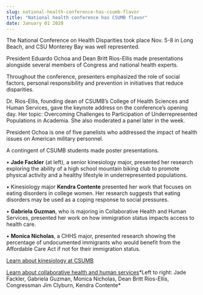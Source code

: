 ```yaml
---
slug: national-health-conference-has-csumb-flavor
title: "National health conference has CSUMB flavor"
date: January 01 2020
---
```


<p>The National Conference on Health Disparities took place Nov. 5&#45;8 in Long Beach, and CSU Monterey Bay was well represented.
</p><p>President Eduardo Ochoa and Dean Britt Rios&#45;Ellis made presentations alongside several members of Congress and national health experts.
</p><p>Throughout the conference, presenters emphasized the role of social factors, personal responsibility and prevention in initiatives that reduce disparities.
</p><p>Dr. Rios&#45;Ellis, founding dean of CSUMB’s College of Health Sciences and Human Services, gave the keynote address on the conference’s opening day. Her topic: Overcoming Challenges to Participation of Underrepresented Populations in Academia. She also moderated a panel later in the week.
</p><p>President Ochoa is one of five panelists who addressed the impact of health issues on American military personnel.
</p><p>A contingent of CSUMB students made poster presentations.
</p><p>• <strong>Jade Fackler</strong> &#40;at left&#41;, a senior kinesiology major, presented her research exploring the ability of a high school mountain biking club to promote physical activity and a healthy lifestyle in underrepresented populations.
</p><p>• Kinesiology major <strong>Kendra Contente</strong> presented her work that focuses on eating disorders in college women. Her research suggests that eating disorders may be used as a coping response to social pressures.
</p><p>• <strong>Gabriela Guzman</strong>, who is majoring in Collaborative Health and Human Services, presented her work on how immigration status impacts access to health care.
</p><p>• <strong>Monica Nicholas</strong>, a CHHS major, presented research showing the percentage of undocumented immigrants who would benefit from the Affordable Care Act if not for their immigration status.
</p><p><a href="http://kinesiology.csumb.edu">Learn about kinesiology at CSUMB</a>
</p><p><a href="http://hhspp.csumb.edu/collaborative&#45;health&#45;human&#45;services&#45;major">Learn about collaborative health and human services</a>&#42;Left to right: Jade Fackler, Gabriela Guzman, Monica Nicholas, Dean Britt Rios&#45;Ellis, Congressman Jim Clyburn, Kendra Contente&#42;
</p>
